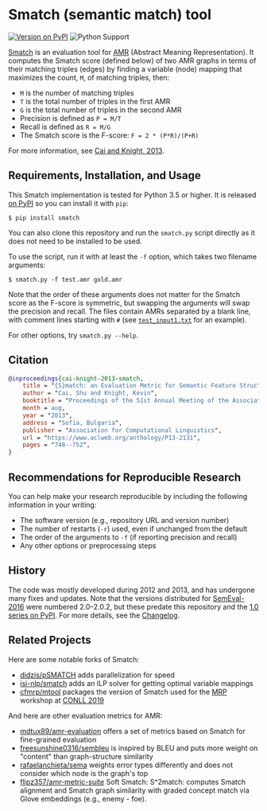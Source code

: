 # Smatch (semantic match) tool

[![Version on PyPI](https://img.shields.io/pypi/v/smatch)](https://pypi.org/project/smatch/)
![Python Support](https://img.shields.io/pypi/pyversions/smatch)

[Smatch](http://amr.isi.edu/evaluation.html) is an evaluation tool for
[AMR](http://amr.isi.edu/) (Abstract Meaning Representation). It
computes the Smatch score (defined below) of two AMR graphs in terms
of their matching triples (edges) by finding a variable (node) mapping
that maximizes the count, `M`, of matching triples, then:

* `M` is the number of matching triples
* `T` is the total number of triples in the first AMR
* `G` is the total number of triples in the second AMR
* Precision is defined as `P = M/T`
* Recall is defined as `R = M/G`
* The Smatch score is the F-score: `F = 2 * (P*R)/(P+R)`

For more information, see [Cai and Knight,
2013](https://amr.isi.edu/smatch-13.pdf).

## Requirements, Installation, and Usage

This Smatch implementation is tested for Python 3.5 or higher. It is
released [on PyPI](https://pypi.org/project/smatch/) so you can
install it with `pip`:

``` console
$ pip install smatch
```

You can also clone this repository and run the `smatch.py` script
directly as it does not need to be installed to be used.

To use the script, run it with at least the `-f` option, which takes
two filename arguments:

``` console
$ smatch.py -f test.amr gold.amr
```

Note that the order of these arguments does not matter for the Smatch
score as the F-score is symmetric, but swapping the arguments will
swap the precision and recall. The files contain AMRs separated by a
blank line, with comment lines starting with `#` (see
[`test_input1.txt`](test_input1.txt) for an example).

For other options, try `smatch.py --help`.

## Citation

```bibtex
@inproceedings{cai-knight-2013-smatch,
    title = "{S}match: an Evaluation Metric for Semantic Feature Structures",
    author = "Cai, Shu and Knight, Kevin",
    booktitle = "Proceedings of the 51st Annual Meeting of the Association for Computational Linguistics (Volume 2: Short Papers)",
    month = aug,
    year = "2013",
    address = "Sofia, Bulgaria",
    publisher = "Association for Computational Linguistics",
    url = "https://www.aclweb.org/anthology/P13-2131",
    pages = "748--752",
}
```

## Recommendations for Reproducible Research

You can help make your research reproducible by including the
following information in your writing:

* The software version (e.g., repository URL and version number)
* The number of restarts (`-r`) used, even if unchanged from the default
* The order of the arguments to `-f` (if reporting precision and recall)
* Any other options or preprocessing steps


## History

The code was mostly developed during 2012 and 2013, and has undergone
many fixes and updates. Note that the versions distributed for
[SemEval-2016](http://alt.qcri.org/semeval2016/task8/index.php?id=data-and-tools)
were numbered 2.0&ndash;2.0.2, but these predate this repository and
the [1.0 series on
PyPI](https://pypi.org/project/smatch/#history). For more details, see
the [Changelog](CHANGELOG.md).


## Related Projects

Here are some notable forks of Smatch:

* [didzis/pSMATCH](https://github.com/didzis/pSMATCH) adds
  parallelization for speed
* [isi-nlp/smatch](https://github.com/isi-nlp/smatch) adds an ILP
  solver for getting optimal variable mappings
* [cfmrp/mtool](https://github.com/cfmrp/mtool) packages the version
  of Smatch used for the [MRP](http://mrp.nlpl.eu/) workshop at [CONLL
  2019](http://www.conll.org/2019)

And here are other evaluation metrics for AMR:

* [mdtux89/amr-evaluation](https://github.com/mdtux89/amr-evaluation)
  offers a set of metrics based on Smatch for fine-grained evaluation
* [freesunshine0316/sembleu](https://github.com/freesunshine0316/sembleu)
  is inspired by BLEU and puts more weight on "content" than
  graph-structure similarity
* [rafaelanchieta/sema](https://github.com/rafaelanchieta/sema/)
  weights error types differently and does not consider which node is
  the graph's top
* [flipz357/amr-metric-suite](https://github.com/flipz357/amr-metric-suite)
  Soft Smatch: S^2match: computes Smatch alignment and Smatch graph similarity 
  with graded concept match via Glove embeddings (e.g., enemy - foe).
